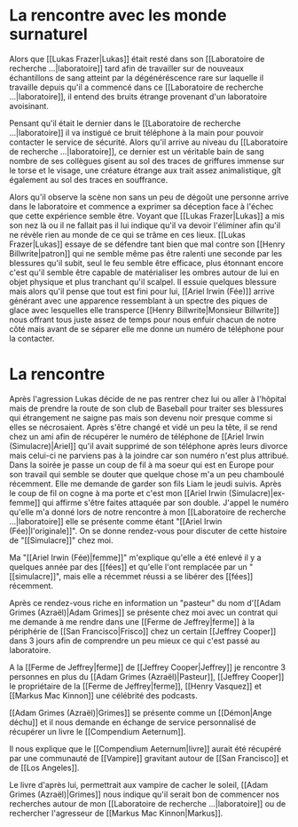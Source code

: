 # La rencontre avec les monde surnaturel

Alors que [[Lukas Frazer|Lukas]] était resté dans son [[Laboratoire de recherche ...|laboratoire]] tard afin de travailler sur de nouveaux échantillons de sang atteint par la dégénéréscence rare sur laquelle il travaille depuis qu'il a commencé dans ce [[Laboratoire de recherche ...|laboratoire]], il entend des bruits étrange provenant d'un laboratoire avoisinant.

Pensant qu'il était le dernier dans le [[Laboratoire de recherche ...|laboratoire]] il va instigué ce bruit téléphone à la main pour pouvoir contacter le service de sécurité. Alors qu'il arrive au niveau du [[Laboratoire de recherche ...|laboratoire]], ce dernier est un véritable bain de sang nombre de ses collègues gisent au sol des traces de griffures immense sur le torse et le visage, une créature étrange aux trait assez animalistique, gît également au sol des traces en souffrance.

Alors qu'il observe la scène non sans un peu de dégoût une personne arrive dans le laboratoire et commence a exprimer sa déception face à l'échec que cette expérience semble être. Voyant que [[Lukas Frazer|Lukas]] a mis son nez là ou il ne fallait pas il lui indique qu'il va devoir l'éliminer afin qu'il ne révèle rien au monde de ce qui se trâme en ces lieux. [[Lukas Frazer|Lukas]] essaye de se défendre tant bien que mal contre son [[Henry Billwrite|patron]] qui ne semble même pas être ralenti une seconde par les blessures qu'il subit, seul le feu semble être efficace, plus étonnant encore c'est qu'il semble être capable de matérialiser les ombres autour de lui en objet physique et plus tranchant qu'il scalpel.
Il essuie quelques blessure mais alors qu'il pense que tout est fini pour lui, [[Ariel Irwin (Fée)]] arrive générant avec une apparence ressemblant à un spectre des piques de glace avec lesquelles elle transperce [[Henry Billwrite|Monsieur Billwrite]] nous offrant tous juste assez de temps pour nous enfuir chacun de notre côté mais avant de se séparer elle me donne un numéro de téléphone pour la contacter.
# La rencontre
Après l'agression Lukas décide de ne pas rentrer chez lui ou aller à l'hôpital mais de prendre la route de son club de Baseball pour traiter ses blessures qui étrangement ne saigne pas mais son devenu noir presque comme si elles se nécrosaient. Après s'être changé et vidé un peu la tête, il se rend chez un ami afin de récupérer le numéro de téléphone de [[Ariel Irwin (Simulacre)|Ariel]] qu'il avait supprimé de son téléphone après leurs divorce mais celui-ci ne parviens pas à la joindre car son numéro n'est plus attribué.
Dans la soirée je passe un coup de fil à ma soeur qui est en Europe pour son travail qui semble se douter que quelque chose m'a un peu chamboulé récemment. Elle me demande de garder son fils Liam le jeudi suivis.
Après le coup de fil on cogne à ma porte et c'est mon [[Ariel Irwin (Simulacre)|ex-femme]] qui affirme s'être faites attaquée par son double. J'appel le numéro qu'elle m'a donné lors de notre rencontre à mon [[Laboratoire de recherche ...|laboratoire]] elle se présente comme étant "[[Ariel Irwin (Fée)|l'originale]]". On se donne rendez-vous pour discuter de cette histoire de "[[Simulacre]]" chez moi.

Ma "[[Ariel Irwin (Fée)|femme]]" m'explique qu'elle a été enlevé il y a quelques année par des [[fées]] et qu'elle l'ont remplacée par un "[[simulacre]]", mais elle a récemmet réussi a se libérer des [[fées]] récemment.

Après ce rendez-vous riche en information un "pasteur" du nom d'[[Adam Grimes (Azraël)|Adam Grimes]] se présente chez moi avec un contrat qui me demande à me rendre dans une [[Ferme de Jeffrey|ferme]] à la périphérie de [[San Francisco|Frisco]] chez un certain [[Jeffrey Cooper]] dans 3 jours afin de comprendre un peu mieux ce qui c'est passé au laboratoire.

A la [[Ferme de Jeffrey|ferme]] de [[Jeffrey Cooper|Jeffrey]] je rencontre 3 personnes en plus du [[Adam Grimes (Azraël)|Pasteur]], [[Jeffrey Cooper]] le propriétaire de la [[Ferme de Jeffrey|ferme]], [[Henry Vasquez]] et [[Markus Mac Kinnon]] une célébrité des podcasts. 

[[Adam Grimes (Azraël)|Grimes]] se présente comme un [[Démon|Ange déchu]] et il nous demande en échange de service personnalisé de récupérer un livre le [[Compendium Aeternum]].

Il nous explique que le [[Compendium Aeternum|livre]] aurait été récupéré par une communauté de [[Vampire]] gravitant autour de [[San Francisco]] et de [[Los Angeles]].

Le livre d'après lui, permettrait aux vampire de cacher le soleil, [[Adam Grimes (Azraël)|Grimes]] nous indique qu'il serait bon de commencer nos recherches autour de mon [[Laboratoire de recherche ...|laboratoire]] ou de rechercher l'agresseur de [[Markus Mac Kinnon|Markus]].